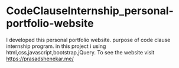 # CodeClauseInternship_personal-portfolio-website
I developed this personal portfolio website. purpose of code clause internship program. in this project i using html,css,javascript,bootstrap,jQuery. To see the website visit https://prasadshenekar.me/

